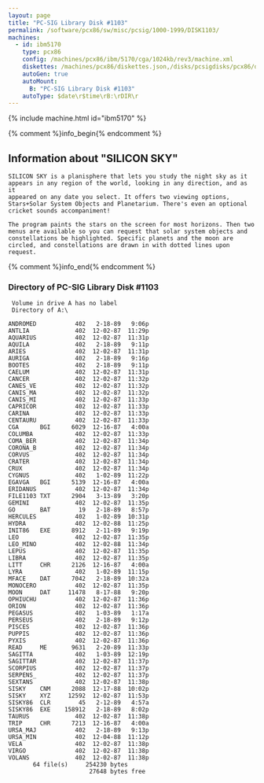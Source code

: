 ```yaml
---
layout: page
title: "PC-SIG Library Disk #1103"
permalink: /software/pcx86/sw/misc/pcsig/1000-1999/DISK1103/
machines:
  - id: ibm5170
    type: pcx86
    config: /machines/pcx86/ibm/5170/cga/1024kb/rev3/machine.xml
    diskettes: /machines/pcx86/diskettes.json,/disks/pcsigdisks/pcx86/diskettes.json
    autoGen: true
    autoMount:
      B: "PC-SIG Library Disk #1103"
    autoType: $date\r$time\rB:\rDIR\r
---
```


{% include machine.html id="ibm5170" %}

{% comment %}info_begin{% endcomment %}

## Information about "SILICON SKY"

    SILICON SKY is a planisphere that lets you study the night sky as it
    appears in any region of the world, looking in any direction, and as it
    appeared on any date you select. It offers two viewing options,
    Stars+Solar System Objects and Planetarium. There's even an optional
    cricket sounds accompaniment!
    
    The program paints the stars on the screen for most horizons. Then two
    menus are available so you can request that solar system objects and
    constellations be highlighted. Specific planets and the moon are
    circled, and constellations are drawn in with dotted lines upon request.
{% comment %}info_end{% endcomment %}


### Directory of PC-SIG Library Disk #1103

     Volume in drive A has no label
     Directory of A:\

    ANDROMED           402   2-18-89   9:06p
    ANTLIA             402  12-02-87  11:29p
    AQUARIUS           402  12-02-87  11:31p
    AQUILA             402   2-18-89   9:11p
    ARIES              402  12-02-87  11:31p
    AURIGA             402   2-18-89   9:16p
    BOOTES             402   2-18-89   9:11p
    CAELUM             402  12-02-87  11:31p
    CANCER             402  12-02-87  11:32p
    CANES_VE           402  12-02-87  11:32p
    CANIS_MA           402  12-02-87  11:32p
    CANIS_MI           402  12-02-87  11:33p
    CAPRICOR           402  12-02-87  11:33p
    CARINA             402  12-02-87  11:33p
    CENTAURU           402  12-02-87  11:33p
    CGA      BGI      6029  12-16-87   4:00a
    COLUMBA            402  12-02-87  11:33p
    COMA_BER           402  12-02-87  11:34p
    CORONA_B           402  12-02-87  11:34p
    CORVUS             402  12-02-87  11:34p
    CRATER             402  12-02-87  11:34p
    CRUX               402  12-02-87  11:34p
    CYGNUS             402   1-02-89  11:22p
    EGAVGA   BGI      5139  12-16-87   4:00a
    ERIDANUS           402  12-02-87  11:34p
    FILE1103 TXT      2904   3-13-89   3:20p
    GEMINI             402  12-02-87  11:35p
    GO       BAT        19   2-18-89   8:57p
    HERCULES           402   1-02-89  10:31p
    HYDRA              402  12-02-88  11:25p
    INIT86   EXE      8912   2-11-89   9:19p
    LEO                402  12-02-87  11:35p
    LEO_MINO           402  12-02-88  11:34p
    LEPUS              402  12-02-87  11:35p
    LIBRA              402  12-02-87  11:35p
    LITT     CHR      2126  12-16-87   4:00a
    LYRA               402   1-02-89  11:15p
    MFACE    DAT      7042   2-18-89  10:32a
    MONOCERO           402  12-02-87  11:35p
    MOON     DAT     11478   8-17-88   9:20p
    OPHIUCHU           402  12-02-87  11:36p
    ORION              402  12-02-87  11:36p
    PEGASUS            402   1-03-89   1:17a
    PERSEUS            402   2-18-89   9:12p
    PISCES             402  12-02-87  11:36p
    PUPPIS             402  12-02-87  11:36p
    PYXIS              402  12-02-87  11:36p
    READ     ME       9631   2-20-89  11:33p
    SAGITTA            402   1-03-89  12:19p
    SAGITTAR           402  12-02-87  11:37p
    SCORPIUS           402  12-02-87  11:37p
    SERPENS_           402  12-02-87  11:37p
    SEXTANS            402  12-02-87  11:38p
    SISKY    CNM      2088  12-17-88  10:02p
    SISKY    XYZ     12592  12-02-87  11:53p
    SISKY86  CLR        45   2-12-89   4:57a
    SISKY86  EXE    158912   2-18-89   8:02p
    TAURUS             402  12-02-87  11:38p
    TRIP     CHR      7213  12-16-87   4:00a
    URSA_MAJ           402   2-18-89   9:13p
    URSA_MIN           402  12-04-88  11:12p
    VELA               402  12-02-87  11:38p
    VIRGO              402  12-02-87  11:38p
    VOLANS             402  12-02-87  11:38p
           64 file(s)     254230 bytes
                           27648 bytes free
